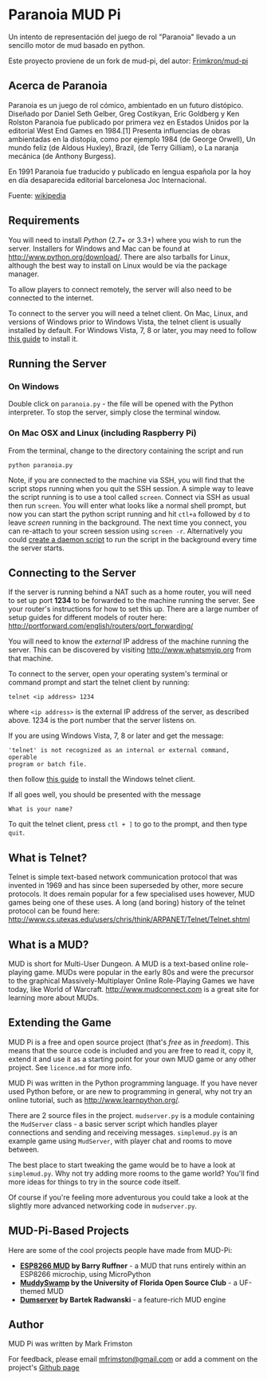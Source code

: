 Paranoia MUD Pi
===============

Un intento de representación del juego de rol "Paranoia" llevado a un sencillo motor de mud basado en python.

Este proyecto proviene de un fork de mud-pi, del autor: [Frimkron/mud-pi](https://github.com/Frimkron/mud-pi)


Acerca de Paranoia
------------------
Paranoia es un juego de rol cómico, ambientado en un futuro distópico. Diseñado por Daniel Seth Gelber, Greg Costikyan, Eric Goldberg y Ken Rolston Paranoia fue publicado por primera vez en Estados Unidos por la editorial West End Games en 1984.[1]​ Presenta influencias de obras ambientadas en la distopía, como por ejemplo 1984 (de George Orwell), Un mundo feliz (de Aldous Huxley), Brazil, (de Terry Gilliam), o La naranja mecánica (de Anthony Burgess).

En 1991 Paranoia fue traducido y publicado en lengua española por la hoy en día desaparecida editorial barcelonesa Joc Internacional.

Fuente: [wikipedia](https://es.wikipedia.org/wiki/Paranoia_(juego_de_rol))

Requirements
------------

You will need to install _Python_ (2.7+ or 3.3+) where you wish to run the 
server. Installers for Windows and Mac can be found at 
<http://www.python.org/download/>. There are also tarballs for Linux, although 
the best way to install on Linux would be via the package manager.

To allow players to connect remotely, the server will also need to be connected
to the internet. 

To connect to the server you will need a telnet client. On Mac, Linux, and 
versions of Windows prior to Windows Vista, the telnet client is usually 
installed by default. For Windows Vista, 7, 8 or later, you may need to follow
[this guide](http://technet.microsoft.com/en-us/library/cc771275%28v=ws.10%29.aspx)
to install it.


Running the Server
------------------

### On Windows

Double click on `paranoia.py` - the file will be opened with the Python 
interpreter. To stop the server, simply close the terminal window.


### On Mac OSX and Linux (including Raspberry Pi)

From the terminal, change to the directory containing the script and run 

	python paranoia.py
	
Note, if you are connected to the machine via SSH, you will find that the 
script stops running when you quit the SSH session. A simple way to leave the 
script running is to use a tool called `screen`. Connect via SSH as usual then
run `screen`. You will enter what looks like a normal shell prompt, but now you
can start the python script running and hit `ctl+a` followed by `d` to leave
_screen_ running in the background. The next time you connect, you can 
re-attach to your screen session using `screen -r`. Alternatively you could
[create a daemon script](http://jimmyg.org/blog/2010/python-daemon-init-script.html)
to run the script in the background every time the server starts.


Connecting to the Server
------------------------

If the server is running behind a NAT such as a home router, you will need to 
set up port **1234** to be forwarded to the machine running the server. See your
router's instructions for how to set this up. There are a large number of 
setup guides for different models of router here: 
<http://portforward.com/english/routers/port_forwarding/>

You will need to know the _external_ IP address of the machine running the 
server. This can be discovered by visiting <http://www.whatsmyip.org> from
that machine.

To connect to the server, open your operating system's terminal or command
prompt and start the telnet client by running:

	telnet <ip address> 1234
	
where `<ip address>` is the external IP address of the server, as described 
above. 1234 is the port number that the server listens on.

If you are using Windows Vista, 7, 8 or later and get the message:

	'telnet' is not recognized as an internal or external command, operable
	program or batch file.
	
then follow 
[this guide](http://technet.microsoft.com/en-us/library/cc771275%28v=ws.10%29.aspx)
to install the Windows telnet client.

If all goes well, you should be presented with the message 

	What is your name?

To quit the telnet client, press `ctl + ]` to go to the prompt, and then 
type `quit`.


What is Telnet?
---------------

Telnet is simple text-based network communication protocol that was invented in
1969 and has since been superseded by other, more secure protocols. It does 
remain popular for a few specialised uses however, MUD games being one of these
uses. A long (and boring) history of the telnet protocol can be found here:
<http://www.cs.utexas.edu/users/chris/think/ARPANET/Telnet/Telnet.shtml>


What is a MUD?
--------------

MUD is short for Multi-User Dungeon. A MUD is a text-based online role-playing
game. MUDs were popular in the early 80s and were the precursor to the 
graphical Massively-Multiplayer Online Role-Playing Games we have today, like 
World of Warcraft. <http://www.mudconnect.com> is a great site for learning 
more about MUDs.


Extending the Game
------------------

MUD Pi is a free and open source project (that's _free_ as in _freedom_). This 
means that the source code is included and you are free to read it, copy it, 
extend it and use it as a starting point for your own MUD game or any other 
project. See `licence.md` for more info.

MUD Pi was written in the Python programming language. If you have never used
Python before, or are new to programming in general, why not try an online
tutorial, such as <http://www.learnpython.org/>.

There are 2 source files in the project. `mudserver.py` is a module containing
the `MudServer` class - a basic server script which handles player connections 
and sending and receiving messages. `simplemud.py` is an example game using 
`MudServer`, with player chat and rooms to move between. 

The best place to start tweaking the game would be to have a look at 
`simplemud.py`. Why not try adding more rooms to the game world? You'll find
more ideas for things to try in the source code itself.

Of course if you're feeling more adventurous you could take a look at the 
slightly more advanced networking code in `mudserver.py`.


MUD-Pi-Based Projects
---------------------

Here are some of the cool projects people have made from MUD-Pi:

* **[ESP8266 MUD](http://git.savsoul.com/barry/esp8266-Mud) by Barry Ruffner** -
  a MUD that runs entirely within an ESP8266 microchip, using MicroPython
* **[MuddySwamp](https://github.com/ufosc/MuddySwamp) by the University of**
  **Florida Open Source Club** - a UF-themed MUD
* **[Dumserver](https://github.com/wowpin/dumserver) by Bartek Radwanski** - 
  a feature-rich MUD engine


Author
------

MUD Pi was written by Mark Frimston

For feedback, please email <mfrimston@gmail.com> or add a comment on the 
project's [Github page](http://github.com/frimkron/mud-pi)
